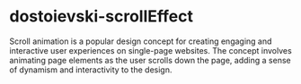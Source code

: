 # dostoievski-scrollEffect
Scroll animation is a popular design concept for creating engaging and interactive user experiences on single-page websites. The concept involves animating page elements as the user scrolls down the page, adding a sense of dynamism and interactivity to the design.
